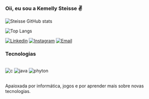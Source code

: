 ### Oii, eu sou a Kemelly Steisse ✌️


![Steisse GitHub stats](https://github-readme-stats.vercel.app/api?username=KemellySt&show_icons=true&hide=contribs,prs&cache_seconds=86400&theme=shadow_blue)

![Top Langs](https://github-readme-stats.vercel.app/api/top-langs/?username=KemellySt&size_weight=0.5&count_weight=0.5)

[![Linkedin](https://img.shields.io/badge/LinkedIn-0077B5?style=for-the-badge&logo=linkedin&logoColor=white)](https://www.linkedin.com/in/kemelly-steisse-61b359216/)
[![Instagram](https://img.shields.io/badge/Instagram-E4405F?style=for-the-badge&logo=instagram&logoColor=white)](https://www.instagram.com/kemellyst/)
[![Email](https://img.shields.io/badge/Gmail-D14836?style=for-the-badge&logo=gmail&logoColor=white)](https://mail.google.com/mail/u/0/#inbox)

### Tecnologias
<div style="display: inline_black"><br>
  <img align="center" alt="c" src="https://img.shields.io/badge/C-00599C?style=for-the-badge&logo=c&logoColor=white"/>
  <img align="center" alt="java" src="https://img.shields.io/badge/Java-ED8B00?style=for-the-badge&logo=openjdk&logoColor=white"/>
  <img align="center" alt="phyton" src="https://img.shields.io/badge/Python-14354C?style=for-the-badge&logo=python&logoColor=white"/>
</div><br/>

Apaioxada por informática, jogos e por aprender mais sobre novas tecnologias.
